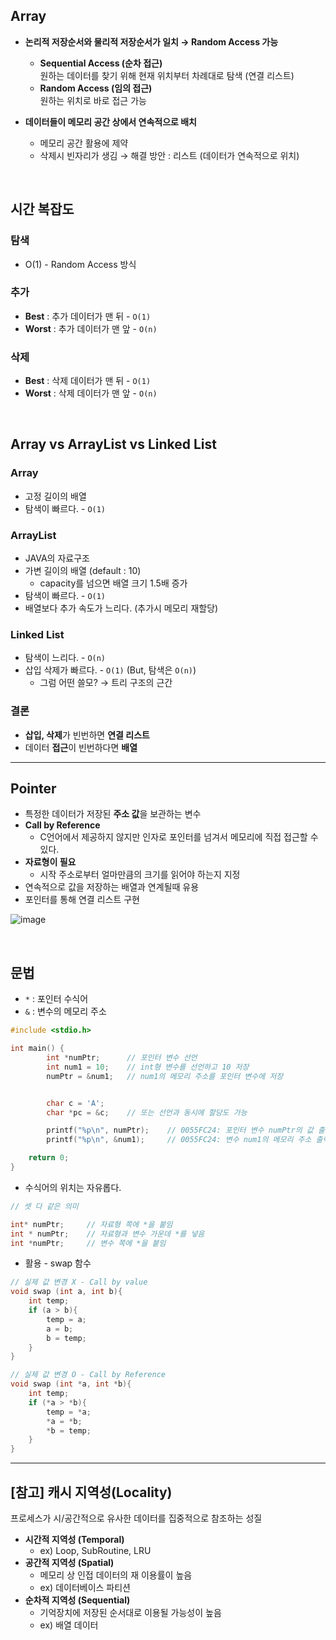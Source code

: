 ## Array

- **논리적 저장순서와 물리적 저장순서가 일치 → Random Access 가능**

  - **Sequential Access (순차 접근)**  
    원하는 데이터를 찾기 위해 현재 위치부터 차례대로 탐색 (연결 리스트)
  - **Random Access (임의 접근)**  
    원하는 위치로 바로 접근 가능

- **데이터들이 메모리 공간 상에서 연속적으로 배치**
  - 메모리 공간 활용에 제약
  - 삭제시 빈자리가 생김 → 해결 방안 : 리스트 (데이터가 연속적으로 위치)

<br />

## 시간 복잡도

### 탐색

- O(1) - Random Access 방식

### 추가

- **Best** : 추가 데이터가 맨 뒤 - `O(1)`
- **Worst** : 추가 데이터가 맨 앞 - `O(n)`

### 삭제

- **Best** : 삭제 데이터가 맨 뒤 - `O(1)`
- **Worst** : 삭제 데이터가 맨 앞 - `O(n)`

<br />

## Array vs ArrayList vs Linked List

### Array

- 고정 길이의 배열
- 탐색이 빠르다. - `O(1)`

### ArrayList

- JAVA의 자료구조
- 가변 길이의 배열 (default : 10)
  - capacity를 넘으면 배열 크기 1.5배 증가
- 탐색이 빠르다. - `O(1)`
- 배열보다 추가 속도가 느리다. (추가시 메모리 재할당)

### Linked List

- 탐색이 느리다. - `O(n)`
- 삽입 삭제가 빠르다. - `O(1)` (But, 탐색은 `O(n)`)
  - 그럼 어떤 쓸모? → 트리 구조의 근간

### 결론

- **삽입, 삭제**가 빈번하면 **연결 리스트**
- 데이터 **접근**이 빈번하다면 **배열**

---

## Pointer

- 특정한 데이터가 저장된 **주소 값**을 보관하는 변수
- **Call by Reference**
  - C언어에서 제공하지 않지만 인자로 포인터를 넘겨서 메모리에 직접 접근할 수 있다.
- **자료형이 필요**
  - 시작 주소로부터 얼마만큼의 크기를 읽어야 하는지 지정
- 연속적으로 값을 저장하는 배열과 연계될때 유용
- 포인터를 통해 연결 리스트 구현

![image](https://user-images.githubusercontent.com/43740455/139869757-74b53afa-7112-40f5-b915-4129e6d0ecad.png)

<br />

## 문법

- `*` : 포인터 수식어
- `&` : 변수의 메모리 주소

```c
#include <stdio.h>

int main() {
		int *numPtr;      // 포인터 변수 선언
		int num1 = 10;    // int형 변수를 선언하고 10 저장
		numPtr = &num1;   // num1의 메모리 주소를 포인터 변수에 저장


		char c = 'A';
		char *pc = &c;    // 또는 선언과 동시에 할당도 가능

		printf("%p\n", numPtr);    // 0055FC24: 포인터 변수 numPtr의 값 출력
		printf("%p\n", &num1);     // 0055FC24: 변수 num1의 메모리 주소 출력

    return 0;
}
```

- 수식어의 위치는 자유롭다.

```c
// 셋 다 같은 의미

int* numPtr;     // 자료형 쪽에 *을 붙임
int * numPtr;    // 자료형과 변수 가운데 *를 넣음
int *numPtr;     // 변수 쪽에 *을 붙임
```

- 활용 - swap 함수

```c
// 실제 값 변경 X - Call by value
void swap (int a, int b){
    int temp;
    if (a > b){
        temp = a;
        a = b;
        b = temp;
    }
}

// 실제 값 변경 O - Call by Reference
void swap (int *a, int *b){
    int temp;
    if (*a > *b){
        temp = *a;
        *a = *b;
        *b = temp;
    }
}
```

---

## [참고] 캐시 지역성(Locality)

프로세스가 시/공간적으로 유사한 데이터를 집중적으로 참조하는 성질

- **시간적 지역성 (Temporal)**
  - ex) Loop, SubRoutine, LRU
- **공간적 지역성 (Spatial)**
  - 메모리 상 인접 데이터의 재 이용률이 높음
  - ex) 데이터베이스 파티션
- **순차적 지역성 (Sequential)**
  - 기억장치에 저장된 순서대로 이용될 가능성이 높음
  - ex) 배열 데이터
